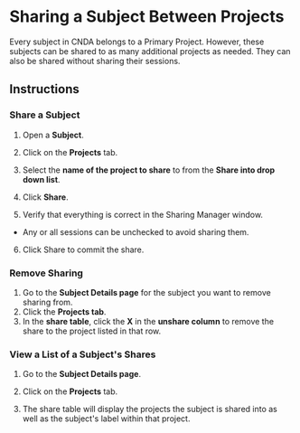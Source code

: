 # Sharing a Subject Between Projects

Every subject in CNDA belongs to a Primary Project. However, these subjects can be shared to as many additional projects as needed. They can also be shared without sharing their sessions.

## Instructions

### Share a Subject
1. Open a **Subject**.
2. Click on the **Projects** tab.
3. Select the **name of the project to share** to from the **Share into drop down list**.


4. Click **Share**.
5. Verify that everything is correct in the Sharing Manager window.
  - Any or all sessions can be unchecked to avoid sharing them.
6. Click Share to commit the share.


### Remove Sharing
1. Go to the **Subject Details page** for the subject you want to remove sharing from.
2. Click the **Projects tab**.
3. In the **share table**, click the **X** in the **unshare column** to remove the share to the project listed in that row.

### View a List of a Subject's Shares
1. Go to the **Subject Details page**.
2. Click on the **Projects** tab.


3. The share table will display the projects the subject is shared into as well as the subject's label within that project.
